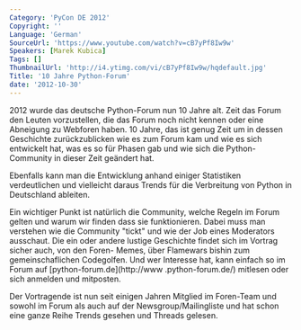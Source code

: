 ```yaml
---
Category: 'PyCon DE 2012'
Copyright: ''
Language: 'German'
SourceUrl: 'https://www.youtube.com/watch?v=cB7yPf8Iw9w'
Speakers: [Marek Kubica]
Tags: []
ThumbnailUrl: 'http://i4.ytimg.com/vi/cB7yPf8Iw9w/hqdefault.jpg'
Title: '10 Jahre Python-Forum'
date: '2012-10-30'
---
```

2012 wurde das deutsche Python-Forum nun 10 Jahre alt. Zeit das Forum den
Leuten vorzustellen, die das Forum noch nicht kennen oder eine Abneigung zu
Webforen haben. 10 Jahre, das ist genug Zeit um in dessen Geschichte
zurückzublicken wie es zum Forum kam und wie es sich entwickelt hat, was es so
für Phasen gab und wie sich die Python-Community in dieser Zeit geändert hat.

Ebenfalls kann man die Entwicklung anhand einiger Statistiken verdeutlichen
und vielleicht daraus Trends für die Verbreitung von Python in Deutschland
ableiten.

Ein wichtiger Punkt ist natürlich die Community, welche Regeln im Forum gelten
und warum wir finden dass sie funktionieren. Dabei muss man verstehen wie die
Community "tickt" und wie der Job eines Moderators ausschaut. Die ein oder
andere lustige Geschichte findet sich im Vortrag sicher auch, von den Foren-
Memes, über Flamewars bishin zum gemeinschaflichen Codegolfen. Und wer
Interesse hat, kann einfach so im Forum auf [python-forum.de](http://www
.python-forum.de/) mitlesen oder sich anmelden und mitposten.

Der Vortragende ist nun seit einigen Jahren Mitglied im Foren-Team und sowohl
im Forum als auch auf der Newsgroup/Mailingliste und hat schon eine ganze
Reihe Trends gesehen und Threads gelesen.
